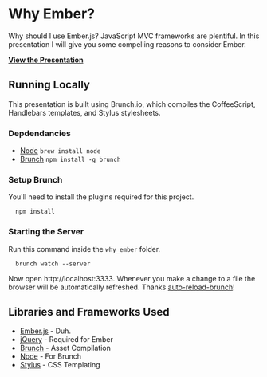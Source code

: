 # Why Ember?

Why should I use Ember.js? JavaScript MVC frameworks are plentiful. In this
presentation I will give you some compelling reasons to consider Ember.

**[View the Presentation](http://mutewinter.github.com/why_ember)**

## Running Locally

This presentation is built using Brunch.io, which compiles the CoffeeScript,
Handlebars templates, and Stylus stylesheets.


### Depdendancies

 * [Node](http://nodejs.org/) `brew install node`
 * [Brunch](http://brunch.io) `npm install -g brunch`

### Setup Brunch

You'll need to install the plugins required for this project.

```
  npm install
```

### Starting the Server

Run this command inside the `why_ember` folder.

```
  brunch watch --server
```

Now open http://localhost:3333. Whenever you make a change to a file the
browser will be automatically refreshed. Thanks
[auto-reload-brunch](https://github.com/brunch/auto-reload-brunch)!

## Libraries and Frameworks Used

  * [Ember.js](http://emberjs.com/) - Duh.
  * [jQuery](http://jquery.com/) - Required for Ember
  * [Brunch](http://brunch.io) - Asset Compilation
  * [Node](http://nodejs.org/) - For Brunch
  * [Stylus](http://learnboost.github.com/stylus/) - CSS Templating
